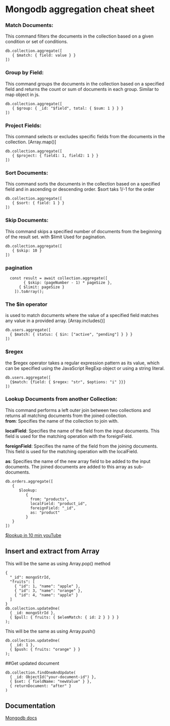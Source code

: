# Mongodb aggregation cheat sheet

### Match Documents:
This command filters the documents in the collection based on a given condition or set of conditions.
```
db.collection.aggregate([
   { $match: { field: value } }
])
```
### Group by Field:
This command groups the documents in the collection based on a specified field and returns the count or sum of documents in each group. Similar to map object in js.
```
db.collection.aggregate([
   { $group: { _id: "$field", total: { $sum: 1 } } }
])
```
### Project Fields:
This command selects or excludes specific fields from the documents in the collection.
[Array.map()]
```
db.collection.aggregate([
   { $project: { field1: 1, field2: 1 } }
])
```
### Sort Documents:
This command sorts the documents in the collection based on a specified field and in ascending or descending order.
$sort taks 1/-1 for the order
```
db.collection.aggregate([
   { $sort: { field: 1 } }
])
```
### Skip Documents:
This command skips a specified number of documents from the beginning of the result set.
with $limit Used for pagination.
```
db.collection.aggregate([
   { $skip: 10 }
])

```
### pagination  
```
  const result = await collection.aggregate([
        { $skip: (pageNumber - 1) * pageSize },
      { $limit: pageSize }
    ]).toArray();
```    
### The $in operator   
is used to match documents where the value of a specified field matches any value in a provided array. 
[Array.includes()]
```
db.users.aggregate([
  { $match: { status: { $in: ["active", "pending"] } } }
])
```
### $regex
the $regex operator takes a regular expression pattern as its value, which can be specified using the JavaScript RegExp object or using a string literal.
```
db.users.aggregate([
  {$match: {field: { $regex: "str", $options: "i" }}}
])
```

### Lookup Documents from another Collection:
This command performs a left outer join between two collections and returns all matching documents from the joined collection.  
**from**: Specifies the name of the collection to join with.

**localField**: Specifies the name of the field from the input documents. This field is used for the matching operation with the foreignField.

**foreignField**: Specifies the name of the field from the joining documents. This field is used for the matching operation with the localField.

**as**: Specifies the name of the new array field to be added to the input documents. The joined documents are added to this array as sub-documents.
```
db.orders.aggregate([
   {
      $lookup:
         {
           from: "products",
           localField: "product_id",
           foreignField: "_id",
           as: "product"
         }
   }
])

```
[$lookup in 10 min youTube](https://youtu.be/cuLYt1ODSk4/)

## Insert and extract from Array
This will be the same as using Array.pop() method
```
{
  "_id": mongoStrId,
  "fruits": [
    { "id": 1, "name": "apple" },
    { "id": 3, "name": "orange" },
    { "id": 4, "name": "apple" }
  ]
}
db.collection.updateOne(
  { _id: mongoStrId },
  { $pull: { fruits: { $elemMatch: { id: 2 } } } }
);

```
This will be the same as using Array.push()
```
db.collection.updateOne(
  { _id: 1 },
  { $push: { fruits: "orange" } }
);

```

##Get updated document
```
db.collection.findOneAndUpdate(
  { _id: ObjectId("your-document-id") }, 
  { $set: { fieldName: "newValue" } },   
  { returnDocument: "after" }            
)
```
## Documentation

[Mongodb docs](https://www.mongodb.com/docs/v5.0/meta/aggregation-quick-reference/)


